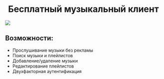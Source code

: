 <h1 align="center">Бесплатный музыкальный клиент</h1>
<img src="https://cdn.discordapp.com/attachments/962704803765583922/1204695263688659005/github.png?ex=65d5aae5&is=65c335e5&hm=c7ccbced1cee1653b379b9423a7b65399ff481d6f1da059cfa183b52b4a7bf85&">
<h2>Возможности:</h2>
<ul>
  <li>Прослушивание музыки без рекламы</li>
  <li>Поиск музыки и плейлистов</li>
  <li>Добавление/удаление музыки</li>
  <li>Редактирование плейлистов</li>
  <li>Двухфакторная аутентификация</li>
</ul>
